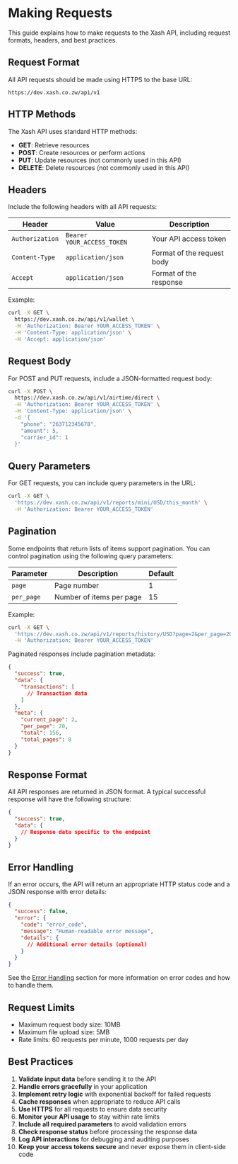 # Making Requests

This guide explains how to make requests to the Xash API, including request formats, headers, and best practices.

## Request Format

All API requests should be made using HTTPS to the base URL:

```
https://dev.xash.co.zw/api/v1
```

## HTTP Methods

The Xash API uses standard HTTP methods:

- **GET**: Retrieve resources
- **POST**: Create resources or perform actions
- **PUT**: Update resources (not commonly used in this API)
- **DELETE**: Delete resources (not commonly used in this API)

## Headers

Include the following headers with all API requests:

| Header | Value | Description |
|--------|-------|-------------|
| `Authorization` | `Bearer YOUR_ACCESS_TOKEN` | Your API access token |
| `Content-Type` | `application/json` | Format of the request body |
| `Accept` | `application/json` | Format of the response |

Example:

```bash
curl -X GET \
  https://dev.xash.co.zw/api/v1/wallet \
  -H 'Authorization: Bearer YOUR_ACCESS_TOKEN' \
  -H 'Content-Type: application/json' \
  -H 'Accept: application/json'
```

## Request Body

For POST and PUT requests, include a JSON-formatted request body:

```bash
curl -X POST \
  https://dev.xash.co.zw/api/v1/airtime/direct \
  -H 'Authorization: Bearer YOUR_ACCESS_TOKEN' \
  -H 'Content-Type: application/json' \
  -d '{
    "phone": "263712345678",
    "amount": 5,
    "carrier_id": 1
  }'
```

## Query Parameters

For GET requests, you can include query parameters in the URL:

```bash
curl -X GET \
  'https://dev.xash.co.zw/api/v1/reports/mini/USD/this_month' \
  -H 'Authorization: Bearer YOUR_ACCESS_TOKEN'
```

## Pagination

Some endpoints that return lists of items support pagination. You can control pagination using the following query parameters:

| Parameter | Description | Default |
|-----------|-------------|---------|
| `page` | Page number | 1 |
| `per_page` | Number of items per page | 15 |

Example:

```bash
curl -X GET \
  'https://dev.xash.co.zw/api/v1/reports/history/USD?page=2&per_page=20' \
  -H 'Authorization: Bearer YOUR_ACCESS_TOKEN'
```

Paginated responses include pagination metadata:

```json
{
  "success": true,
  "data": {
    "transactions": [
      // Transaction data
    ]
  },
  "meta": {
    "current_page": 2,
    "per_page": 20,
    "total": 156,
    "total_pages": 8
  }
}
```

## Response Format

All API responses are returned in JSON format. A typical successful response will have the following structure:

```json
{
  "success": true,
  "data": {
    // Response data specific to the endpoint
  }
}
```

## Error Handling

If an error occurs, the API will return an appropriate HTTP status code and a JSON response with error details:

```json
{
  "success": false,
  "error": {
    "code": "error_code",
    "message": "Human-readable error message",
    "details": {
      // Additional error details (optional)
    }
  }
}
```

See the [Error Handling](error-handling.md) section for more information on error codes and how to handle them.

## Request Limits

- Maximum request body size: 10MB
- Maximum file upload size: 5MB
- Rate limits: 60 requests per minute, 1000 requests per day

## Best Practices

1. **Validate input data** before sending it to the API
2. **Handle errors gracefully** in your application
3. **Implement retry logic** with exponential backoff for failed requests
4. **Cache responses** when appropriate to reduce API calls
5. **Use HTTPS** for all requests to ensure data security
6. **Monitor your API usage** to stay within rate limits
7. **Include all required parameters** to avoid validation errors
8. **Check response status** before processing the response data
9. **Log API interactions** for debugging and auditing purposes
10. **Keep your access tokens secure** and never expose them in client-side code
